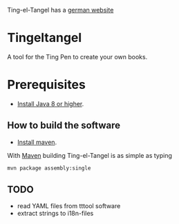 Ting-el-Tangel has a [german website](http://www.ting-el-tangel.de/)

# Tingeltangel
A tool for the Ting Pen to create your own books.

# Prerequisites
* [Install Java 8 or higher](https://www.oracle.com/java/technologies/javase-downloads.html#JDK15).




How to build the software
----
* [Install maven](https://maven.apache.org/install.html).

With [Maven](https://maven.apache.org) building Ting-el-Tangel is as simple as typing
   
```cmd
mvn package assembly:single
```


TODO
----

 * read YAML files from tttool software
 * extract strings to i18n-files

